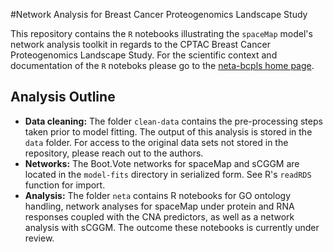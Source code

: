 #Network Analysis for Breast Cancer Proteogenomics Landscape Study 

This repository contains the `R` notebooks illustrating the `spaceMap` model's network analysis toolkit in regards to the CPTAC Breast Cancer Proteogenomics Landscape Study. For the scientific context and documentation of the `R` noteboks please go to the [neta-bcpls home page](https://topherconley.github.io/neta-bcpls/). 

## Analysis Outline

- **Data cleaning:**
The folder `clean-data` contains the pre-processing steps taken prior to model fitting. The output of this analysis is stored in the `data` folder. For access to the original data sets not stored in the repository, please reach out to the authors. 
- **Networks:** The Boot.Vote networks for spaceMap and sCGGM are located in the `model-fits` directory in serialized form. See R's `readRDS` function for import. 
- **Analysis:**
The folder `neta` contains R notebooks for GO ontology handling, network analyses for spaceMap under protein and RNA responses coupled with the CNA predictors, as well as a network analysis with sCGGM. The outcome these notebooks is currently under review. 
